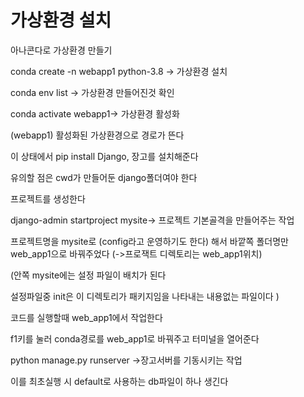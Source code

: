 # 가상환경 설치 

아나콘다로 가상환경 만들기

conda create -n webapp1 python-3.8 -> 가상환경 설치

conda env list -> 가상환경 만들어진것 확인

conda activate webapp1-> 가상환경 활성화 

(webapp1) 활성화된 가상환경으로 경로가 뜬다



이 상태에서 pip install Django, 장고를 설치해준다

유의할 점은 cwd가 만들어둔 django폴더여야 한다 

프로젝트를 생성한다

django-admin startproject mysite-> 프로젝트 기본골격을 만들어주는 작업

프로젝트명을 mysite로 (config라고 운영하기도 한다) 해서 바깥쪽 폴더명만 web_app1으로 바꿔주었다 (->프로잭트 디렉토리는 web_app1위치)

(안쪽 mysite에는 설정 파일이 배치가 된다

설정파일중 init은 이 디렉토리가 패키지임을 나타내는 내용없는 파일이다 )

코드를 실행할때 web_app1에서 작업한다 

f1키를 눌러 conda경로를 web_app1로 바꿔주고 터미널을 열어준다

 python manage.py runserver ->장고서버를 기동시키는 작업

이를 최초실행 시 default로 사용하는 db파일이 하나 생긴다 

